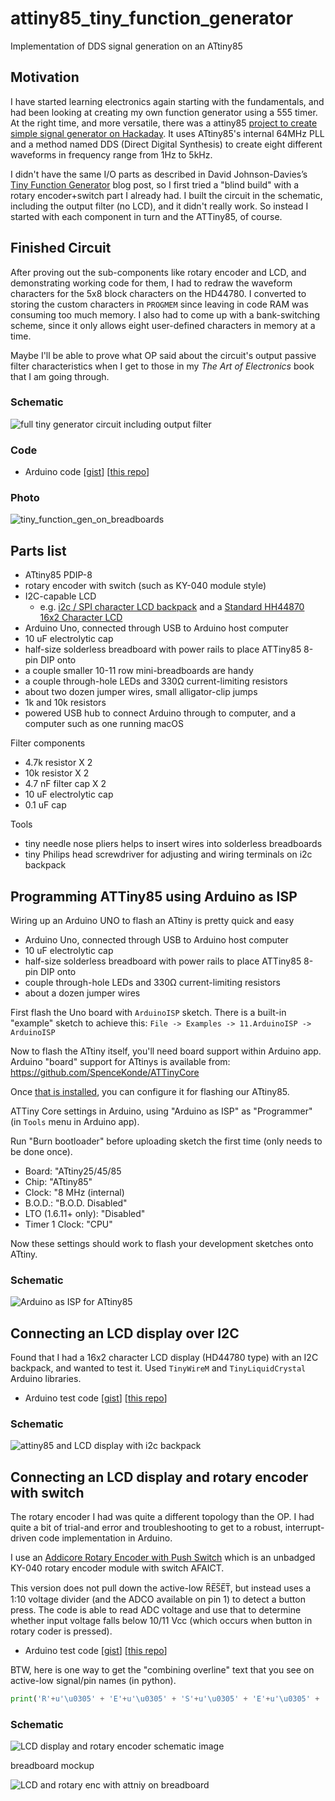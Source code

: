 # attiny85_tiny_function_generator

Implementation of DDS signal generation on an ATtiny85

## Motivation

I have started learning electronics again starting with the fundamentals, and had been looking at creating my own function generator using a 555 timer.  At the right time, and more versatile, there was a attiny85 [project to create simple signal generator on Hackaday](https://hackaday.com/2018/03/02/tiny-function-generator-on-the-attiny85-complete-with-oled/).  It uses ATtiny85's internal 64MHz PLL and a method named DDS (Direct Digital Synthesis) to create eight different waveforms in frequency range from 1Hz to 5kHz.

I didn't have the same I/O parts as described in David Johnson-Davies’s [Tiny Function Generator](http://www.technoblogy.com/show?20W6) blog post, so I first tried a "blind build" with a rotary encoder+switch part I already had. I built the circuit in the schematic, including the output filter (no LCD), and it didn't really work.  So instead I started with each component in turn and the ATTiny85, of course.

## Finished Circuit

After proving out the sub-components like rotary encoder and LCD, and demonstrating working code for them, I had to redraw the waveform characters for the 5x8 block characters on the HD44780. I converted to storing the custom characters in `PROGMEM` since leaving in code RAM was consuming too much memory. I also had to come up with a bank-switching scheme, since it only allows eight user-defined characters in memory at a time.

Maybe I'll be able to prove what OP said about the circuit's output passive filter characteristics when I get to those in my _The Art of Electronics_ book that I am going through.


### Schematic

![full tiny generator circuit including output filter](tiny_function_generator_w_output_filter.png)


### Code


 - Arduino code [[gist](https://gist.github.com/idcrook/81ccf4e2202db0064bd4c7e9a6009105)] [[this repo](arduino/tiny_f_gen_sine_wave_3/tiny_f_gen_sine_wave_3.ino)]

### Photo

![tiny_function_gen_on_breadboards](tiny_function_gen_on_breadboards.jpg)


## Parts list

 - ATtiny85 PDIP-8
 - rotary encoder with switch (such as KY-040 module style)
 - I2C-capable LCD
   - e.g. [i2c / SPI character LCD backpack](https://www.adafruit.com/product/292)  and a [Standard HH44870 16x2 Character LCD](https://www.adafruit.com/product/181)
 - Arduino Uno, connected through USB to Arduino host computer
 - 10 uF electrolytic cap
 - half-size solderless breadboard with power rails to place ATTiny85 8-pin DIP onto
 - a couple smaller 10-11 row mini-breadboards are handy
 - a couple through-hole LEDs and 330Ω current-limiting resistors
 - about two dozen jumper wires, small alligator-clip jumps
 - 1k and 10k resistors
 - powered USB hub to connect Arduino through to computer, and a computer such as one running macOS


Filter components

 - 4.7k resistor X 2
 - 10k resistor X 2
 - 4.7 nF filter cap X 2
 - 10 uF electrolytic cap
 - 0.1 uF cap

Tools

 - tiny needle nose pliers helps to insert wires into solderless breadboards
 - tiny Philips head screwdriver for adjusting and wiring terminals on i2c backpack


## Programming ATTiny85 using Arduino as ISP

Wiring up an Arduino UNO to flash an ATtiny is pretty quick and easy

 - Arduino Uno, connected through USB to Arduino host computer
 - 10 uF electrolytic cap
 - half-size solderless breadboard with power rails to place ATTiny85 8-pin DIP onto
 - couple through-hole LEDs and 330Ω current-limiting resistors
 - about a dozen jumper wires

First flash the Uno board with `ArduinoISP` sketch. There is a built-in "example" sketch to achieve this: `File -> Examples -> 11.ArduinoISP -> ArduinoISP`

Now to flash the ATtiny itself, you'll need board support within Arduino app.  Arduino "board" support for ATtinys is available from:
<https://github.com/SpenceKonde/ATTinyCore>

Once [that is installed](https://github.com/SpenceKonde/ATTinyCore/blob/master/Installation.md), you can configure it for flashing our ATtiny85.

ATTiny Core settings in Arduino, using "Arduino as ISP" as "Programmer" (in `Tools` menu in Arduino app).

Run "Burn bootloader" before uploading sketch the first time (only needs to be done once).

 - Board: "ATtiny25/45/85
 - Chip: "ATtiny85"
 - Clock: "8 MHz (internal)
 - B.O.D.: "B.O.D. Disabled"
 - LTO (1.6.11+ only): "Disabled"
 - Timer 1 Clock: "CPU"

Now these settings should work to flash your development sketches onto ATtiny.

### Schematic

![Arduino as ISP for ATtiny85](attiny85_arduino_as_ISP_programmer.png)

## Connecting an LCD display over I2C

Found that I had a 16x2 character LCD display (HD44780 type) with an I2C backpack, and wanted to test it. Used `TinyWireM` and `TinyLiquidCrystal` Arduino libraries.

 - Arduino test code [[gist](https://gist.github.com/idcrook/e0e123173be3234e7cd684f76473e1cb)] [[this repo](arduino/tiny_i2c_lcd/tiny_i2c_lcd.ino)]

### Schematic

![attiny85 and LCD display with i2c backpack](attiny85_i2c_lcd_display.png)

## Connecting an LCD display and rotary encoder with switch

The rotary encoder I had was quite a different topology than the OP.  I had quite a bit of trial-and error and troubleshooting to get to a robust, interrupt-driven code implementation in Arduino.

I use an [Addicore Rotary Encoder with Push Switch](https://www.addicore.com/rotary-encoder-knob-p/ad267.htm) which is an unbadged KY-040 rotary encoder module with switch AFAICT.

This version does not pull down the active-low R̅E̅S̅E̅T̅, but instead uses a 1:10 voltage divider (and the ADCO available on pin 1) to detect a button press. The code is able to read ADC voltage and use that to determine whether input voltage falls below 10/11 Vcc (which occurs when button in rotary coder is pressed).

 - Arduino test code [[gist](https://gist.github.com/idcrook/eacea1b55d9f9f9b945036c467808080)] [[this repo](arduino/tiny_i2c_lcd_rotary_encoder2/tiny_i2c_lcd_rotary_encoder2.ino)]

BTW, here is one way to get the "combining overline" text that you see on active-low signal/pin names (in python).

```python
print('R'+u'\u0305' + 'E'+u'\u0305' + 'S'+u'\u0305' + 'E'+u'\u0305' + 'T'+u'\u0305')
```

### Schematic

![LCD display and rotary encoder schematic image](attiny85_LCD_rotaryenc_w_btn.png)

breadboard mockup

![LCD and rotary enc with attniy on breadboard](zImage_tiny_i2c_LCD_rotary_encoder_bb__cropped__.png)

